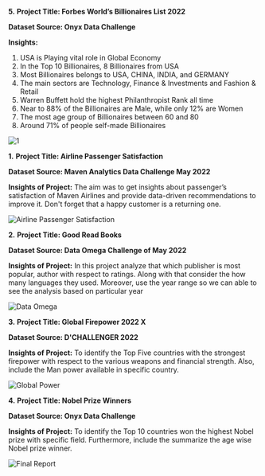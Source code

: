 **5.**
**Project Title: Forbes World’s Billionaires List 2022**

**Dataset Source:  Onyx Data Challenge**

**Insights:** 
1. USA is Playing vital role in Global Economy 
2. In the Top 10 Billionaires, 8 Billionaires from USA
3. Most Billionaires belongs to USA, CHINA, INDIA, and GERMANY
4. The main sectors are Technology, Finance & Investments and Fashion & Retail
5. Warren Buffett hold the highest Philanthropist Rank all time
6. Near to 88% of the Billionaires are Male, while only 12% are Women
7. The most age group of Billionaires between 60 and 80
8. Around 71% of people self-made Billionaires

![1](https://user-images.githubusercontent.com/106047080/172774705-7eb3dc1c-6560-4d5a-aef0-5054df8f0551.PNG)


**1.**
**Project Title: Airline Passenger Satisfaction**

**Dataset Source:  Maven Analytics Data Challenge May 2022**

**Insights of Project:**  The aim was to get insights about passenger’s satisfaction of Maven Airlines and provide data-driven recommendations to improve it. Don't forget that a happy customer is a returning one.

![Airline Passenger Satisfaction](https://user-images.githubusercontent.com/106047080/171792979-ab572485-a687-4738-b606-121a976be006.PNG)


**2.** 
**Project Title: Good Read Books**

**Dataset Source:  Data Omega Challenge of May 2022**

**Insights of Project:**  In this project analyze that which publisher is most popular, author with respect to ratings. Along with that consider the how many languages they used. Moreover, use the year range so we can able to see the analysis based on particular year

![Data Omega](https://user-images.githubusercontent.com/106047080/171982416-f4639291-00ca-4fff-af26-cec0345c6852.PNG)


**3.**
**Project Title: Global Firepower 2022 X**

**Dataset Source:  D'CHALLENGER 2022**

**Insights of Project:**  To identify the Top Five countries with the strongest firepower with respect to the various weapons and financial strength. Also, include the Man power available in specific country. 

![Global Power](https://user-images.githubusercontent.com/106047080/171982462-fdfe73d1-41f0-4da4-a2df-36d624e9f988.PNG)


**4.**
**Project Title: Nobel Prize Winners**

**Dataset Source:  Onyx Data Challenge**

**Insights of Project:**  To identify the Top 10 countries won the highest Nobel prize with specific field. Furthermore, include the summarize the age wise Nobel prize winner. 

![Final Report](https://user-images.githubusercontent.com/106047080/171982491-e3a782cc-194e-4b35-9c8f-f7524d9b3139.PNG)




